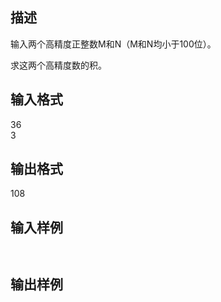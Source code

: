 ## 描述

<p> 输入两个高精度正整数M和N（M和N均小于100位）。 </p> <p> 求这两个高精度数的积。 </p>

## 输入格式

36<br /> 3<br />

## 输出格式

108

## 输入样例

```plaintext
 
```

## 输出样例

```plaintext
 
```



 



 

